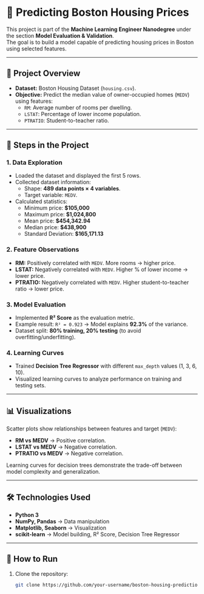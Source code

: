 # 🏡 Predicting Boston Housing Prices

This project is part of the **Machine Learning Engineer Nanodegree** under the section **Model Evaluation & Validation**.  
The goal is to build a model capable of predicting housing prices in Boston using selected features.

---

## 📌 Project Overview
- **Dataset:** Boston Housing Dataset (`housing.csv`).
- **Objective:** Predict the median value of owner-occupied homes (`MEDV`) using features:
  - `RM`: Average number of rooms per dwelling.  
  - `LSTAT`: Percentage of lower income population.  
  - `PTRATIO`: Student-to-teacher ratio.  

---

## 📂 Steps in the Project

### 1. Data Exploration
- Loaded the dataset and displayed the first 5 rows.  
- Collected dataset information:  
  - Shape: **489 data points × 4 variables**.  
  - Target variable: `MEDV`.  
- Calculated statistics:
  - Minimum price: **$105,000**  
  - Maximum price: **$1,024,800**  
  - Mean price: **$454,342.94**  
  - Median price: **$438,900**  
  - Standard Deviation: **$165,171.13**

### 2. Feature Observations
- **RM:** Positively correlated with `MEDV`. More rooms → higher price.  
- **LSTAT:** Negatively correlated with `MEDV`. Higher % of lower income → lower price.  
- **PTRATIO:** Negatively correlated with `MEDV`. Higher student-to-teacher ratio → lower price.  

### 3. Model Evaluation
- Implemented **R² Score** as the evaluation metric.
- Example result: `R² = 0.923` → Model explains **92.3%** of the variance.  
- Dataset split: **80% training, 20% testing** (to avoid overfitting/underfitting).

### 4. Learning Curves
- Trained **Decision Tree Regressor** with different `max_depth` values (1, 3, 6, 10).  
- Visualized learning curves to analyze performance on training and testing sets.

---

## 📊 Visualizations
Scatter plots show relationships between features and target (`MEDV`):

- **RM vs MEDV** → Positive correlation.  
- **LSTAT vs MEDV** → Negative correlation.  
- **PTRATIO vs MEDV** → Negative correlation.  

Learning curves for decision trees demonstrate the trade-off between model complexity and generalization.

---

## 🛠️ Technologies Used
- **Python 3**  
- **NumPy, Pandas** → Data manipulation  
- **Matplotlib, Seaborn** → Visualization  
- **scikit-learn** → Model building, R² Score, Decision Tree Regressor  

---

## 🚀 How to Run
1. Clone the repository:
   ```bash
   git clone https://github.com/your-username/boston-housing-prediction.git

